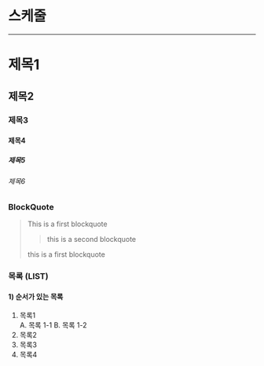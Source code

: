 # 스케줄

---
# 제목1
## 제목2
### 제목3
#### 제목4
##### 제목5
###### 제목6

### BlockQuote

> This is a first blockquote
>
> > this is a second blockquote
>
> this is a first blockquote

### 목록 (LIST)
#### 1) 순서가 있는 목록

1. 목록1  
   A. 목록 1-1
   B. 목록 1-2   
2. 목록2
3. 목록3
4. 목록4

